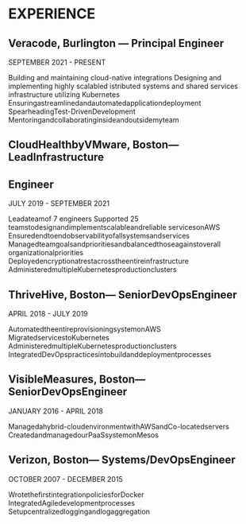 # EXPERIENCE

## Veracode, Burlington — Principal Engineer

SEPTEMBER 2021 - PRESENT

Building and maintaining cloud-native integrations
Designing and implementing highly scalabled istributed systems and
shared services infrastructure utilizing Kubernetes
Ensuringastreamlinedandautomatedapplicationdeployment
SpearheadingTest-DrivenDevelopment
Mentoringandcollaboratinginsideandoutsidemyteam

## CloudHealthbyVMware, Boston— LeadInfrastructure

## Engineer

JULY 2019 - SEPTEMBER 2021

Leadateamof 7 engineers
Supported 25 teamstodesignandimplementscalableandreliable
servicesonAWS
Ensuredendtoendobservabilityofallsystemsandservices
Managedteamgoalsandprioritiesandbalancedthoseagainstoverall
organizationalpriorities
Deployedencryptionatrestacrosstheentireinfrastructure
AdministeredmultipleKubernetesproductionclusters

## ThriveHive, Boston— SeniorDevOpsEngineer

APRIL 2018 - JULY 2019

AutomatedtheentireprovisioningsystemonAWS
MigratedservicestoKubernetes
AdministeredmultipleKubernetesproductionclusters
IntegratedDevOpspracticesintobuildanddeploymentprocesses

## VisibleMeasures, Boston— SeniorDevOpsEngineer

JANUARY 2016 - APRIL 2018

Managedahybrid-cloudenvironmentwithAWSandCo-locatedservers
CreatedandmanagedourPaaSsystemonMesos

## Verizon, Boston— Systems/DevOpsEngineer

OCTOBER 2007 - DECEMBER 2015

WrotethefirstintegrationpoliciesforDocker
IntegratedAgiledevelopmentprocesses
Setupcentralizedloggingandlogaggregation
